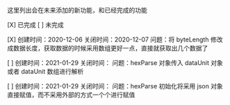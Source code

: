 这里列出会在未来添加的新功能，和已经完成的功能

[X] 已完成
[ ] 未完成

[X] 创建时间：2020-12-06 关闭时间：2020-12-07
问题：将 byteLength 修改成数据长度，获取数据的时候采用数组更好一点，直接就获取出几个数据了

[ ] 创建时间：2021-01-29 关闭时间：
问题：hexParse 对象传入 dataUnit 对象或者 dataUnit 数组进行解析

[ ] 创建时间：2021-01-29 关闭时间：
问题：hexParse 初始化将采用 json 对象直接赋值，而不采用外部的方式一个个进行赋值
